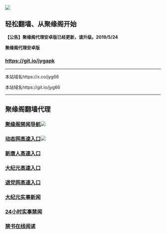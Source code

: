![](https://raw.githubusercontent.com/hao369/a/master/j.jpg)



## 轻松翻墙、从聚缘阁开始



**【公告】聚缘阁代理安卓版已经更新，请升级。2019/5/24**

 
**聚缘阁代理安卓版**
### https://git.io/jygapk  

***

本站域名https://x.co/jyg66 

本站域名https://git.io/jyg66



***




## 聚缘阁翻墙代理 



### [聚缘阁禁闻导航](https://dh.u2i62.tk)![](https://tup.vraet.cf/jyg.gif)

### [动态网高速入口](https://cf.wyhe54.tk/?id=2)![](https://tup.vraet.cf/jygdl.gif)


### [新唐人高速入口](https://cf.wyhe54.tk/?id=5)

### [大纪元高速入口](https://cf.wyhe54.tk/?id=7)

### [退党网高速入口](https://cf.wyhe54.tk/?id=8)






### [大纪元实事新闻](https://git.io/fjmgE)

### [24小时实事禁闻](https://git.io/fj3Go)

### [禁书在线阅读](https://git.io/fjJ5Z)







